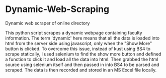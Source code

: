 # Dynamic-Web-Scraping
Dynamic web scraper of online directory

This python script scrapes a dynamic webpage containing faculty information. The term 'dynamic' here means that all the data is loaded into html from the server side using javascript, only when the "Show More" button is clicked.
To overcome this issue, instead of kust using BS4 to scrape statically, I used selenium to find the show more button and defined a function to click it and load all the data into html. Then grabbed the html source using selenium itself and then passed in into BS4 to be parsed and scraped.
The data is then recorded and stored in an MS Excel file locally.
